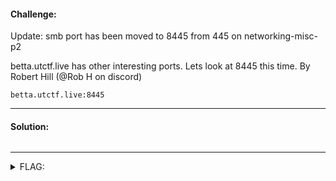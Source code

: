 #### Challenge:

Update: smb port has been moved to 8445 from 445 on networking-misc-p2

betta.utctf.live has other interesting ports. Lets look at 8445 this time.
By Robert Hill (@Rob H on discord)

`betta.utctf.live:8445`

---

#### Solution:

```bash
```

---

<details><summary>FLAG:</summary>

```
utflag{out-of-c0ntrol-access}
```

</details>
<br/>
